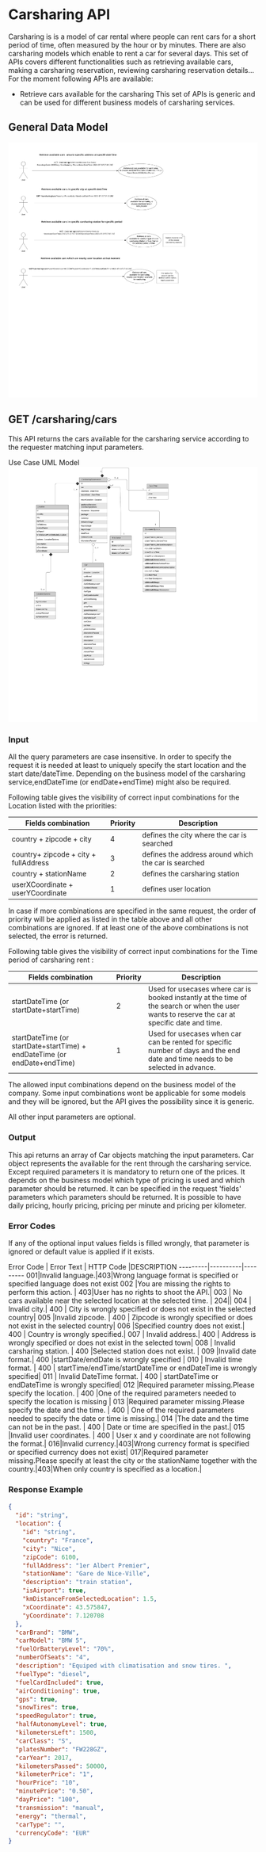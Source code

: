 # Carsharing API

Carsharing is is a model of car rental where people can rent cars for a short period of time, often measured by the hour or by minutes. There are also carsharing models which enable to rent a car for several days.
This set of APIs covers different functionalities such as retrieving available cars, making a carsharing reservation,
reviewing carsharing reservation details...
For the moment following APIs are available:
- Retrieve cars available for the carsharing
This set of APIs is generic and can be used for different business models of carsharing services.
## General Data Model

![t](../assets/images/SearchCars-UseCases.png)
## GET /carsharing/cars

This API returns the cars available for the carsharing service according to the requester matching input parameters.

Use Case UML Model
![Workflow](../assets/images/DataModel.png)

### Input
All the query parameters are case insensitive.
In order to specify the request it is needed at least to uniquely specify the start location and the start date/dateTime.
Depending on the business model of the carsharing service,endDateTime (or endDate+endTime) might also be required.

Following table gives the visibility of correct input combinations for the Location listed with the priorities:


Fields combination | Priority |Description
---------|----------|---------
 country + zipcode + city | 4 |defines the city where the car is searched
 country+ zipcode + city + fullAddress | 3|defines the address around which the car is searched
 country + stationName | 2 | defines the carsharing station
 userXCoordinate + userYCoordinate | 1 |defines user location 

In case if more combinations are specified in the same request, the order of priority will be applied as listed in the table above and all other combinations are ignored.
If at least one of the above combinations is not selected, the error is returned.

Following table gives the visibility of correct input combinations for the Time period of carsharing rent :

Fields combination | Priority | Description
---------|----------|---------
 startDateTime (or startDate+startTime) | 2 | Used for usecases where car is booked instantly at the time of the search or when the user wants to reserve the car at specific date and time.
startDateTime (or startDate+startTime) + endDateTime (or endDate+endTime) | 1 | Used for usecases when car can be rented for specific number of days and the end date and time needs to be selected in advance.

 The allowed input combinations depend on the business model of the company. Some input combinations wont be applicable for some models and they will be ignored, but the API gives the possibility since it is generic.

 All other input parameters are optional.
### Output
This api returns an array of Car objects matching the input parameters.
Car object represents the available for the rent through the carsharing service. Except required parameters it is mandatory to return one of the prices. It depends on the business model which type of pricing is used and which parameter should be returned. It can be specified in the request 'fields' parameters which parameters should be returned. It is possible to have daily pricing, hourly pricing, pricing per minute and pricing per kilometer.
### Error Codes
If any of the optional input values fields is filled wrongly, that parameter is ignored or default value is applied if it exists.

Error Code | Error Text | HTTP Code |DESCRIPTION
---------|----------|---------
001|Invalid language.|403|Wrong language format is specified or specified language does not exist
 002 |You are missing the rights to perform this action. | 403|User has no rights to shoot the API.|
 003 | No cars available near the selected location at the selected time. | 204||
 004 | Invalid city.| 400 |  City is wrongly specified or does not exist in the selected country| 
   005 |Invalid zipcode. | 400 |  Zipcode is wrongly specified or does not exist in the selected country| 
   006 |Specified country does not exist.| 400 | Country is wrongly specified.| 
   007 | Invalid address.| 400 |  Address is wrongly specified or does not exist in the selected town| 
   008 | Invalid carsharing station. | 400 |Selected station does not exist.  | 
  009 |Invalid date format.| 400 |startDate/endDate is wrongly specified | 
 010 | Invalid time format. | 400 | startTime/endTime/startDateTime or endDateTime is wrongly specified|
 011 | Invalid DateTime format. | 400 | startDateTime or endDateTime is wrongly specified| 
 012 |Required parameter missing.Please specify the location. | 400 |One of the required parameters needed to specify the location is missing | 
 013 |Required parameter missing.Please specify the date and the time.  | 400 | One of the required parameters needed to specify the date or time is missing.| 
 014 |The date and the time can not be in the past.  | 400 | Date or time are specified in the past.| 
 015 |Invalid user coordinates. | 400 | User x and y coordinate are not following the format.| 
016|Invalid currency.|403|Wrong currency format is specified or specified currency does not exist|
017|Required parameter missing.Please specify at least the city or the stationName together with the country.|403|When only country is specified as a location.|


### Response Example

```json
{
  "id": "string",
  "location": {
    "id": "string",
    "country": "France",
    "city": "Nice",
    "zipCode": 6100,
    "fullAddress": "1er Albert Premier",
    "stationName": "Gare de Nice-Ville",
    "description": "train station",
    "isAirport": true,
    "kmDistanceFromSelectedLocation": 1.5,
    "xCoordinate": 43.575847,
    "yCoordinate": 7.120708
  },
  "carBrand": "BMW",
  "carModel": "BMW 5",
  "fuelOrBatteryLevel": "70%",
  "numberOfSeats": "4",
  "description": "Equiped with climatisation and snow tires. ",
  "fuelType": "diesel",
  "fuelCardIncluded": true,
  "airConditioning": true,
  "gps": true,
  "snowTires": true,
  "speedRegulator": true,
  "halfAutonomyLevel": true,
  "kilometersLeft": 1500,
  "carClass": "S",
  "platesNumber": "FW228GZ",
  "carYear": 2017,
  "kilometersPassed": 50000,
  "kilometerPrice": "1",
  "hourPrice": "10",
  "minutePrice": "0.50",
  "dayPrice": "100",
  "transmission": "manual",
  "energy": "thermal",
  "carType": "",
  "currencyCode": "EUR"
}
```